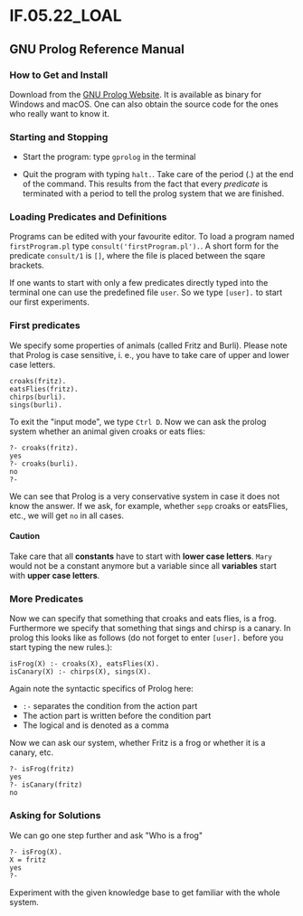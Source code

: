 # IF.05.22_LOAL

## GNU Prolog Reference Manual

### How to Get and Install
Download from the [GNU Prolog Website](http://www.gprolog.org). It is available as binary for Windows and macOS. One can also obtain the source code for the ones who really want to know it.


### Starting and Stopping
- Start the program: type `gprolog` in the terminal

- Quit the program with typing `halt.`. Take care of the period (.) at the end of the command. This results from the fact that every *predicate* is terminated with a period to tell the prolog system that we are finished.

### Loading Predicates and Definitions
Programs can be edited with your favourite editor. To load a program named `firstProgram.pl` type `consult('firstProgram.pl').`. A short form for the predicate `consult/1` is `[]`, where the file is placed between the sqare brackets.

If one wants to start with only a few predicates directly typed into the terminal one can use the predefined file `user`. So we type `[user].` to start our first experiments.

### First predicates
We specify some properties of animals (called Fritz and Burli). Please note that Prolog is case sensitive, i. e., you have to take care of upper and lower case letters.

```
croaks(fritz).
eatsFlies(fritz).
chirps(burli).
sings(burli).
```

To exit the "input mode", we type `Ctrl D`. Now we can ask the prolog system whether an animal given croaks or eats flies:

```
?- croaks(fritz).
yes
?- croaks(burli).
no
?-
```
We can see that Prolog is a very conservative system in case it does not know the answer. If we ask, for example, whether `sepp` croaks or eatsFlies, etc., we will get `no` in all cases.
#### Caution
Take care that all **constants** have to start with **lower case letters**. `Mary` would not be a constant anymore but a variable since all **variables** start with **upper case letters**.

### More Predicates
Now we can specify that something that croaks and eats flies, is a frog. Furthermore we specify that something that sings and chirsp is a canary. In prolog this looks like as follows (do not forget to enter `[user].` before you start typing the new rules.):
```
isFrog(X) :- croaks(X), eatsFlies(X).
isCanary(X) :- chirps(X), sings(X).
```
Again note the syntactic specifics of Prolog here:
- `:-` separates the condition from the action part
- The action part is written before the condition part
- The logical and is denoted as a comma

Now we can ask our system, whether Fritz is a frog or whether it is a canary, etc.
```
?- isFrog(fritz)
yes
?- isCanary(fritz)
no
```
### Asking for Solutions
We can go one step further and ask "Who is a frog"
```
?- isFrog(X).
X = fritz
yes
?-
```
Experiment with the given knowledge base to get familiar with the whole system.
